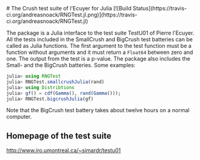 <a name="banner"/>
# The Crush test suite of l'Ecuyer for Julia
[![Build Status](https://travis-ci.org/andreasnoack/RNGTest.jl.png)](https://travis-ci.org/andreasnoack/RNGTest.jl)

The package is a Julia interface to the test suite TestU01 of Pierre l'Ecuyer. All the tests included in the SmallCrush and BigCrush test batteries can be called as Julia functions. The first argument to the test function must be a function without arguments and it must return a `Float64` between zero and one. The output from the test is a p-value. The package also includes the Small- and the BigCrush batteries. Some examples:
```julia
julia> using RNGTest
julia> RNGTest.smallcrushJulia(rand)
julia> using Distribtions
julia> gf() = cdf(Gamma(), rand(Gamma()));
julia> RNGTest.bigcrushJulia(gf)
```
Note that the BigCrush test battery takes about twelve hours on a normal computer.

## Homepage of the test suite
http://www.iro.umontreal.ca/~simardr/testu01
